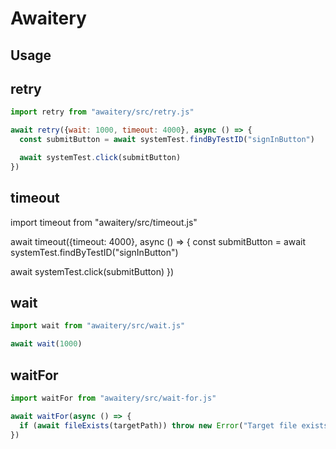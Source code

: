 # Awaitery

## Usage

## retry

```js
import retry from "awaitery/src/retry.js"

await retry({wait: 1000, timeout: 4000}, async () => {
  const submitButton = await systemTest.findByTestID("signInButton")

  await systemTest.click(submitButton)
})
```

## timeout
import timeout from "awaitery/src/timeout.js"

await timeout({timeout: 4000}, async () => {
  const submitButton = await systemTest.findByTestID("signInButton")

  await systemTest.click(submitButton)
})

## wait

```js
import wait from "awaitery/src/wait.js"

await wait(1000)
```

## waitFor

```js
import waitFor from "awaitery/src/wait-for.js"

await waitFor(async () => {
  if (await fileExists(targetPath)) throw new Error("Target file exists")
})
```

